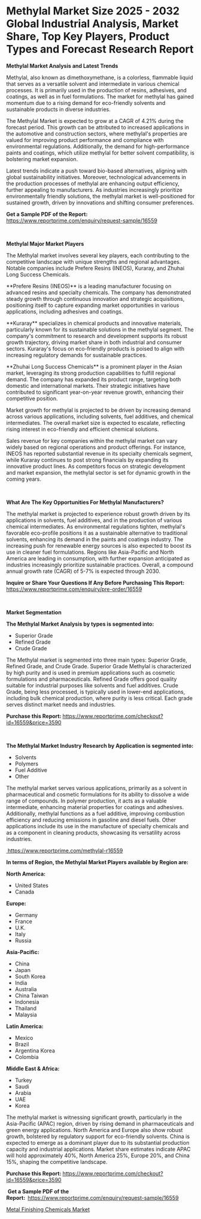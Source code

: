 <p><h1>Methylal Market Size 2025 - 2032 Global Industrial Analysis, Market Share, Top Key Players, Product Types and Forecast Research Report</h1></p><p><strong>Methylal Market Analysis and Latest Trends</strong></p>
<p><p>Methylal, also known as dimethoxymethane, is a colorless, flammable liquid that serves as a versatile solvent and intermediate in various chemical processes. It is primarily used in the production of resins, adhesives, and coatings, as well as in fuel formulations. The market for methylal has gained momentum due to a rising demand for eco-friendly solvents and sustainable products in diverse industries.</p><p>The Methylal Market is expected to grow at a CAGR of 4.21% during the forecast period. This growth can be attributed to increased applications in the automotive and construction sectors, where methylal's properties are valued for improving product performance and compliance with environmental regulations. Additionally, the demand for high-performance paints and coatings, which utilize methylal for better solvent compatibility, is bolstering market expansion.</p><p>Latest trends indicate a push toward bio-based alternatives, aligning with global sustainability initiatives. Moreover, technological advancements in the production processes of methylal are enhancing output efficiency, further appealing to manufacturers. As industries increasingly prioritize environmentally friendly solutions, the methylal market is well-positioned for sustained growth, driven by innovations and shifting consumer preferences.</p></p>
<p><strong>Get a Sample PDF of the Report:&nbsp;</strong> <a href="https://www.reportprime.com/enquiry/request-sample/16559?utm_campaign=2116&utm_medium=2&utm_source=Github&utm_content=ia&utm_term=18032025&utm_id=methylal">https://www.reportprime.com/enquiry/request-sample/16559</a></p>
<p>&nbsp;</p>
<p><strong>Methylal Major Market Players</strong></p>
<p><p>The Methylal market involves several key players, each contributing to the competitive landscape with unique strengths and regional advantages. Notable companies include Prefere Resins (INEOS), Kuraray, and Zhuhai Long Success Chemicals.</p><p>**Prefere Resins (INEOS)** is a leading manufacturer focusing on advanced resins and specialty chemicals. The company has demonstrated steady growth through continuous innovation and strategic acquisitions, positioning itself to capture expanding market opportunities in various applications, including adhesives and coatings.</p><p>**Kuraray** specializes in chemical products and innovative materials, particularly known for its sustainable solutions in the methylal segment. The company's commitment to research and development supports its robust growth trajectory, driving market share in both industrial and consumer sectors. Kuraray's focus on eco-friendly products is poised to align with increasing regulatory demands for sustainable practices.</p><p>**Zhuhai Long Success Chemicals** is a prominent player in the Asian market, leveraging its strong production capabilities to fulfill regional demand. The company has expanded its product range, targeting both domestic and international markets. Their strategic initiatives have contributed to significant year-on-year revenue growth, enhancing their competitive position.</p><p>Market growth for methylal is projected to be driven by increasing demand across various applications, including solvents, fuel additives, and chemical intermediates. The overall market size is expected to escalate, reflecting rising interest in eco-friendly and efficient chemical solutions.</p><p>Sales revenue for key companies within the methylal market can vary widely based on regional operations and product offerings. For instance, INEOS has reported substantial revenue in its specialty chemicals segment, while Kuraray continues to post strong financials by expanding its innovative product lines. As competitors focus on strategic development and market expansion, the methylal sector is set for dynamic growth in the coming years.</p></p>
<p>&nbsp;</p>
<p><strong>What Are The Key Opportunities For Methylal Manufacturers?</strong></p>
<p><p>The methylal market is projected to experience robust growth driven by its applications in solvents, fuel additives, and in the production of various chemical intermediates. As environmental regulations tighten, methylal's favorable eco-profile positions it as a sustainable alternative to traditional solvents, enhancing its demand in the paints and coatings industry. The increasing push for renewable energy sources is also expected to boost its use in cleaner fuel formulations. Regions like Asia-Pacific and North America are leading in consumption, with further expansion anticipated as industries increasingly prioritize sustainable practices. Overall, a compound annual growth rate (CAGR) of 5-7% is expected through 2030.</p></p>
<p><strong>Inquire or Share Your Questions If Any Before Purchasing This Report:</strong> <a href="https://www.reportprime.com/enquiry/pre-order/16559?utm_campaign=2116&utm_medium=2&utm_source=Github&utm_content=ia&utm_term=18032025&utm_id=methylal">https://www.reportprime.com/enquiry/pre-order/16559</a></p>
<p>&nbsp;</p>
<p><strong>Market Segmentation</strong></p>
<p><strong>The Methylal Market Analysis by types is segmented into:</strong></p>
<p><ul><li>Superior Grade</li><li>Refined Grade</li><li>Crude Grade</li></ul></p>
<p><p>The Methylal market is segmented into three main types: Superior Grade, Refined Grade, and Crude Grade. Superior Grade Methylal is characterized by high purity and is used in premium applications such as cosmetic formulations and pharmaceuticals. Refined Grade offers good quality suitable for industrial purposes like solvents and fuel additives. Crude Grade, being less processed, is typically used in lower-end applications, including bulk chemical production, where purity is less critical. Each grade serves distinct market needs and industries.</p></p>
<p><strong>Purchase this Report:&nbsp;</strong><a href="https://www.reportprime.com/checkout?id=16559&price=3590&utm_campaign=2116&utm_medium=2&utm_source=Github&utm_content=ia&utm_term=18032025&utm_id=methylal">https://www.reportprime.com/checkout?id=16559&price=3590</a></p>
<p>&nbsp;</p>
<p><strong>The Methylal Market Industry Research by Application is segmented into:</strong></p>
<p><ul><li>Solvents</li><li>Polymers</li><li>Fuel Additive</li><li>Other</li></ul></p>
<p><p>The methylal market serves various applications, primarily as a solvent in pharmaceutical and cosmetic formulations for its ability to dissolve a wide range of compounds. In polymer production, it acts as a valuable intermediate, enhancing material properties for coatings and adhesives. Additionally, methylal functions as a fuel additive, improving combustion efficiency and reducing emissions in gasoline and diesel fuels. Other applications include its use in the manufacture of specialty chemicals and as a component in cleaning products, showcasing its versatility across industries.</p></p>
<p><a href="https://www.reportprime.com/methylal-r16559?utm_campaign=2116&utm_medium=2&utm_source=Github&utm_content=ia&utm_term=18032025&utm_id=methylal">&nbsp;https://www.reportprime.com/methylal-r16559</a></p>
<p><strong>In terms of Region, the Methylal Market Players available by Region are:</strong></p>
<p>
    <p> <strong> North America: </strong>
        <ul>
            <li>United States</li>
            <li>Canada</li>
        </ul>
        </p> 
    <p> <strong> Europe: </strong>
        <ul>
            <li>Germany</li>
            <li>France</li>
            <li>U.K.</li>
            <li>Italy</li>
            <li>Russia</li>
        </ul>
        </p> 
    <p> <strong> Asia-Pacific: </strong>
        <ul>
            <li>China</li>
            <li>Japan</li>
            <li>South Korea</li>
            <li>India</li>
            <li>Australia</li>
            <li>China Taiwan</li>
            <li>Indonesia</li>
            <li>Thailand</li>
            <li>Malaysia</li>
        </ul>
        </p> 
    <p> <strong> Latin America: </strong>
        <ul>
            <li>Mexico</li>
            <li>Brazil</li>
            <li>Argentina Korea</li>
            <li>Colombia</li>
        </ul>
        </p> 
    <p> <strong> Middle East & Africa: </strong>
        <ul>
            <li>Turkey</li>
            <li>Saudi</li>
            <li>Arabia</li>
            <li>UAE</li>
            <li>Korea</li>
        </ul>
    </p>
    </p>
<p><p>The methylal market is witnessing significant growth, particularly in the Asia-Pacific (APAC) region, driven by rising demand in pharmaceuticals and green energy applications. North America and Europe also show robust growth, bolstered by regulatory support for eco-friendly solvents. China is expected to emerge as a dominant player due to its substantial production capacity and industrial applications. Market share estimates indicate APAC will hold approximately 40%, North America 25%, Europe 20%, and China 15%, shaping the competitive landscape.</p></p>
<p><strong>Purchase this Report: </strong><a href="https://www.reportprime.com/checkout?id=16559&price=3590&utm_campaign=2116&utm_medium=2&utm_source=Github&utm_content=ia&utm_term=18032025&utm_id=methylal">https://www.reportprime.com/checkout?id=16559&price=3590</a></p>
<p>&nbsp;<strong>Get a Sample PDF of the Report:&nbsp;&nbsp;</strong><a href="https://www.reportprime.com/enquiry/request-sample/16559?utm_campaign=2116&utm_medium=2&utm_source=Github&utm_content=ia&utm_term=18032025&utm_id=methylal">https://www.reportprime.com/enquiry/request-sample/16559</a></p>
<p><strong></strong></p>
<p><p><a href="https://github.com/luckyshygirl/Market-Research-Report-List-7/blob/main/metal-finishing-chemicals-market.md?utm_campaign=2116&utm_medium=2&utm_source=Github&utm_content=ia&utm_term=18032025&utm_id=methylal">Metal Finishing Chemicals Market</a></p></p>